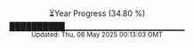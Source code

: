 <p align="center">
⏳Year Progress (34.80 %)<br>
██████████▁▁▁▁▁▁▁▁▁▁▁▁▁▁▁▁▁▁▁▁ <br>
<sub>Updated: Thu, 08 May 2025 00:13:03 GMT</sub>
</p>

